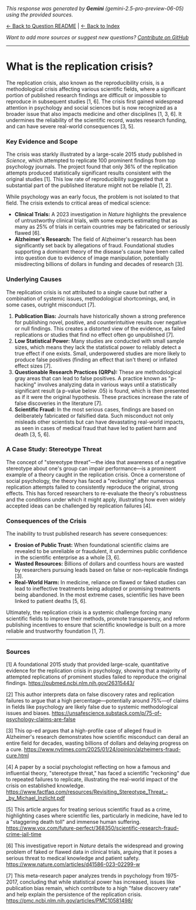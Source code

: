 <!-- 
Generated by: gemini
Model: gemini-2.5-pro-preview-06-05
Prompt type: sources
Generated at: 2025-06-12T11:04:14.518394
-->

*This response was generated by **Gemini** (gemini-2.5-pro-preview-06-05) using the provided sources.*

[← Back to Question README](README.md) | [← Back to Index](../README.md)

*Want to add more sources or suggest new questions? [Contribute on GitHub](https://github.com/justinwest/SuggestedSources)*

---

# What is the replication crisis?

The replication crisis, also known as the reproducibility crisis, is a methodological crisis affecting various scientific fields, where a significant portion of published research findings are difficult or impossible to reproduce in subsequent studies [1, 6]. The crisis first gained widespread attention in psychology and social sciences but is now recognized as a broader issue that also impacts medicine and other disciplines [1, 3, 6]. It undermines the reliability of the scientific record, wastes research funding, and can have severe real-world consequences [3, 5].

### Key Evidence and Scope

The crisis was starkly illustrated by a large-scale 2015 study published in *Science*, which attempted to replicate 100 prominent findings from top psychology journals. The project found that only 36% of the replication attempts produced statistically significant results consistent with the original studies [1]. This low rate of reproducibility suggested that a substantial part of the published literature might not be reliable [1, 2].

While psychology was an early focus, the problem is not isolated to that field. The crisis extends to critical areas of medical science:
*   **Clinical Trials:** A 2023 investigation in *Nature* highlights the prevalence of untrustworthy clinical trials, with some experts estimating that as many as 25% of trials in certain countries may be fabricated or seriously flawed [6].
*   **Alzheimer's Research:** The field of Alzheimer's research has been significantly set back by allegations of fraud. Foundational studies supporting a dominant theory of the disease's cause have been called into question due to evidence of image manipulation, potentially misdirecting billions of dollars in funding and decades of research [3].

### Underlying Causes

The replication crisis is not attributed to a single cause but rather a combination of systemic issues, methodological shortcomings, and, in some cases, outright misconduct [7].

1.  **Publication Bias:** Journals have historically shown a strong preference for publishing novel, positive, and counterintuitive results over negative or null findings. This creates a distorted view of the evidence, as failed replications or studies that find no effect often go unpublished [7].
2.  **Low Statistical Power:** Many studies are conducted with small sample sizes, which means they lack the statistical power to reliably detect a true effect if one exists. Small, underpowered studies are more likely to produce false positives (finding an effect that isn't there) or inflated effect sizes [7].
3.  **Questionable Research Practices (QRPs):** These are methodological gray areas that can lead to false positives. A practice known as "p-hacking" involves analyzing data in various ways until a statistically significant result (a p-value below .05) is found, which is then presented as if it were the original hypothesis. These practices increase the rate of false discoveries in the literature [7].
4.  **Scientific Fraud:** In the most serious cases, findings are based on deliberately fabricated or falsified data. Such misconduct not only misleads other scientists but can have devastating real-world impacts, as seen in cases of medical fraud that have led to patient harm and death [3, 5, 6].

### A Case Study: Stereotype Threat

The concept of "stereotype threat"—the idea that awareness of a negative stereotype about one's group can impair performance—is a prominent example of a theory caught in the replication crisis. Once a cornerstone of social psychology, the theory has faced a "reckoning" after numerous replication attempts failed to consistently reproduce the original, strong effects. This has forced researchers to re-evaluate the theory's robustness and the conditions under which it might apply, illustrating how even widely accepted ideas can be challenged by replication failures [4].

### Consequences of the Crisis

The inability to trust published research has severe consequences:
*   **Erosion of Public Trust:** When foundational scientific claims are revealed to be unreliable or fraudulent, it undermines public confidence in the scientific enterprise as a whole [3, 6].
*   **Wasted Resources:** Billions of dollars and countless hours are wasted by researchers pursuing leads based on false or non-replicable findings [3].
*   **Real-World Harm:** In medicine, reliance on flawed or faked studies can lead to ineffective treatments being adopted or promising treatments being abandoned. In the most extreme cases, scientific lies have been linked to patient deaths [5, 6].

Ultimately, the replication crisis is a systemic challenge forcing many scientific fields to improve their methods, promote transparency, and reform publishing incentives to ensure that scientific knowledge is built on a more reliable and trustworthy foundation [1, 7].

***

### Sources

[1] A foundational 2015 study that provided large-scale, quantitative evidence for the replication crisis in psychology, showing that a majority of attempted replications of prominent studies failed to reproduce the original findings. https://pubmed.ncbi.nlm.nih.gov/26315443/

[2] This author interprets data on false discovery rates and replication failures to argue that a high percentage—potentially around 75%—of claims in fields like psychology are likely false due to systemic methodological issues and biases. https://unsafescience.substack.com/p/75-of-psychology-claims-are-false

[3] This op-ed argues that a high-profile case of alleged fraud in Alzheimer's research demonstrates how scientific misconduct can derail an entire field for decades, wasting billions of dollars and delaying progress on a cure. https://www.nytimes.com/2025/01/24/opinion/alzheimers-fraud-cure.html

[4] A paper by a social psychologist reflecting on how a famous and influential theory, "stereotype threat," has faced a scientific "reckoning" due to repeated failures to replicate, illustrating the real-world impact of the crisis on established knowledge. https://www.factfaq.com/resources/Revisiting_Stereotype_Threat_-_by_Michael_Inzlicht.pdf

[5] This article argues for treating serious scientific fraud as a crime, highlighting cases where scientific lies, particularly in medicine, have led to a "staggering death toll" and immense human suffering. https://www.vox.com/future-perfect/368350/scientific-research-fraud-crime-jail-time

[6] This investigative report in *Nature* details the widespread and growing problem of faked or flawed data in clinical trials, arguing that it poses a serious threat to medical knowledge and patient safety. https://www.nature.com/articles/d41586-023-02299-w

[7] This meta-research paper analyzes trends in psychology from 1975-2017, concluding that while statistical power has increased, issues like publication bias remain, which contribute to a high "false discovery rate" and help explain the persistence of the replication crisis. https://pmc.ncbi.nlm.nih.gov/articles/PMC10581498/